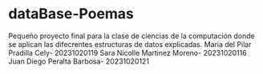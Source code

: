 # dataBase-Poemas

Pequeño proyecto final para la clase de ciencias de la computación donde se aplican las difecrentes estructuras de datos explicadas.
Maria del Pilar Pradilla Cely- 20231020119
Sara Nicolle Martinez Moreno- 20231020116
 Juan Diego Peralta Barbosa- 20231020121
